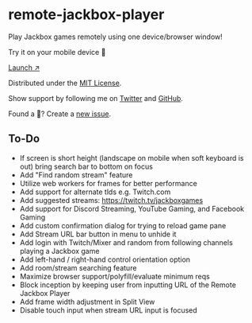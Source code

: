 # remote-jackbox-player

Play Jackbox games remotely using one device/browser window!

Try it on your mobile device 📲 

[Launch ↗️](https://remote-jackbox-player.isaacyakl.com)

Distributed under the [MIT License](https://isaacyakl.github.io/remote-jackbox-player/LICENSE).

Show support by following me on [Twitter](https://www.twitter.com/isaacyakl) and [GitHub](https://github.com/isaacyakl).

Found a 🐛? Create a [new issue](https://github.com/isaacyakl/remote-jackbox-player/issues/new).

## To-Do

-  If screen is short height (landscape on mobile when soft keyboard is out) bring search bar to bottom on focus
-  Add "Find random stream" feature
-  Utilize web workers for frames for better performance
-  Add support for alternate tlds e.g. Twitch.com
-  Add suggested streams: https://twitch.tv/jackboxgames
-  Add support for Discord Streaming, YouTube Gaming, and Facebook Gaming
-  Add custom confirmation dialog for trying to reload game pane
-  Add Stream URL bar button in menu to unhide it
-  Add login with Twitch/Mixer and random from following channels playing a Jackbox game
-  Add left-hand / right-hand control orientation option
-  Add room/stream searching feature
-  Maximize browser support/polyfill/evaluate minimum reqs
-  Block inception by keeping user from inputting URL of the Remote Jackbox Player
-  Add frame width adjustment in Split View
-  Disable touch input when stream URL input is focused